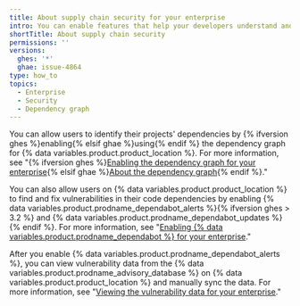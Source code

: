 ```yaml
---
title: About supply chain security for your enterprise
intro: You can enable features that help your developers understand and update the dependencies their code relies on.
shortTitle: About supply chain security
permissions: ''
versions:
  ghes: '*'
  ghae: issue-4864
type: how_to
topics:
  - Enterprise
  - Security
  - Dependency graph
---
```


You can allow users to identify their projects' dependencies by {% ifversion ghes %}enabling{% elsif ghae %}using{% endif %} the dependency graph for {% data variables.product.product_location %}. For more information, see "{% ifversion ghes %}[Enabling the dependency graph for your enterprise](/admin/code-security/managing-supply-chain-security-for-your-enterprise/enabling-the-dependency-graph-for-your-enterprise){% elsif ghae %}[About the dependency graph](/code-security/supply-chain-security/understanding-your-software-supply-chain/about-the-dependency-graph){% endif %}."

You can also allow users on {% data variables.product.product_location %} to find and fix vulnerabilities in their code dependencies by enabling {% data variables.product.prodname_dependabot_alerts %}{% ifversion ghes > 3.2 %} and {% data variables.product.prodname_dependabot_updates %}{% endif %}. For more information, see "[Enabling {% data variables.product.prodname_dependabot %} for your enterprise](/admin/configuration/configuring-github-connect/enabling-dependabot-for-your-enterprise)."

After you enable {% data variables.product.prodname_dependabot_alerts %}, you can view vulnerability data from the {% data variables.product.prodname_advisory_database %} on {% data variables.product.product_location %} and manually sync the data. For more information, see "[Viewing the vulnerability data for your enterprise](/admin/code-security/managing-supply-chain-security-for-your-enterprise/viewing-the-vulnerability-data-for-your-enterprise)."

